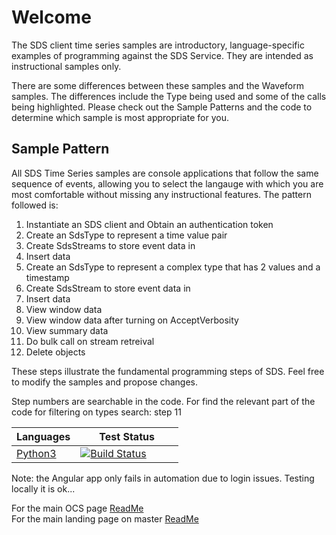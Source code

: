 Welcome
========

The SDS client time series samples are introductory, language-specific examples of programming against the SDS Service. They are intended as instructional samples only.


There are some differences between these samples and the Waveform samples.  The differences include the Type being used and some of the calls being highlighted.  Please check out the Sample Patterns and the code to determine which sample is most appropriate for you.

Sample Pattern
--------------

All SDS Time Series samples are console applications that follow the same sequence of events, allowing you to select the langauge with which you are most comfortable without missing any instructional features. The pattern followed is:

1.  Instantiate an SDS client and Obtain an authentication token
2.  Create an SdsType to represent a time value pair
3.  Create SdsStreams to store event data in
4.  Insert data
5.  Create an SdsType to represent a complex type that has 2 values and a timestamp
6.  Create SdsStream to store event data in
7.  Insert data
8.  View window data
9.  View window data after turning on AcceptVerbosity
10. View summary data
11. Do bulk call on stream retreival
12. Delete objects

These steps illustrate the fundamental programming steps of SDS.  Feel free to modify the samples and propose changes.

Step numbers are searchable in the code.  For find the relevant part of the code for filtering on types search: step 11


|Languages|&nbsp;&nbsp;&nbsp;&nbsp;&nbsp;&nbsp;&nbsp;Test&nbsp;Status&nbsp;&nbsp;&nbsp;&nbsp;&nbsp;&nbsp;&nbsp;
------|------------
<a href="Python">Python3</a> |  [![Build Status](https://osisoft.visualstudio.com/Engineering%20Incubation/_apis/build/status/OSIsoft_OCS_Samples-CI?branchName=master&jobName=SDS_TSPy)](https://osisoft.visualstudio.com/Engineering%20Incubation/_build/latest?definitionId=4334&branchName=master)



Note: the Angular app only fails in automation due to login issues.  Testing locally it is ok... 

For the main OCS page [ReadMe](../../)<br />
For the main landing page on master [ReadMe](https://github.com/osisoft/OSI-Samples)
